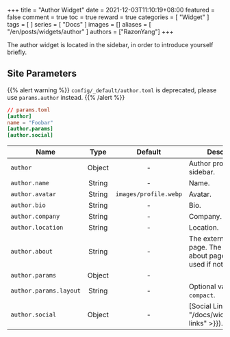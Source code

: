 +++
title = "Author Widget"
date = 2021-12-03T11:10:19+08:00
featured = false
comment = true
toc = true
reward = true
categories = [
  "Widget"
]
tags = [
]
series = [
  "Docs"
]
images = []
aliases = [
  "/en/posts/widgets/author"
]
authors = ["RazonYang"]
+++

The author widget is located in the sidebar, in order to introduce yourself briefly.

<!--more-->

## Site Parameters

{{% alert warning %}}
`config/_default/author.toml` is deprecated, please use `params.author` instead.
{{% /alert %}}

```toml
// params.toml
[author]
name = "Foobar"
[author.params]
[author.social]
```

| Name | Type | Default | Description
|---|:-:|:-:|---
| `author` | Object | - | Author profile shown in sidebar.
| `author.name` | String | - | Name.
| `author.avatar` | String | `images/profile.webp` | Avatar.
| `author.bio` | String | - | Bio.
| `author.company` | String | - | Company.
| `author.location` | String | - | Location.
| `author.about` | String | - | The external about page. The internal about page will be used if not set.
| `author.params` | Object | - |
| `author.params.layout` | String | - | Optional values: `compact`.
| `author.social` | Object | - | [Social Links]({{< ref "/docs/widgets/social-links" >}}).

